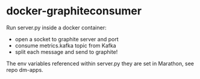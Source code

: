 # docker-graphiteconsumer

Run server.py inside a docker container:
- open a socket to graphite server and port
- consume metrics.kafka topic from Kafka
- split each message and send to graphite!

The env variables referenced within server.py they are set in Marathon, see repo dm-apps.

